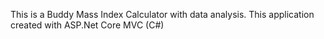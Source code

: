This is a Buddy Mass Index Calculator with data analysis.
This application created with ASP.Net Core MVC (C#)
